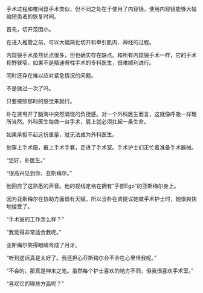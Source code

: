 手术过程和椎间盘手术类似，但不同之处在于使用了内窥镜。使用内窥镜能够大幅缩短患者的恢复时间。

首先，切开范围小。

在进入椎管之前，可以大幅简化切开和牵引肌肉、神经的过程。

内窥镜手术虽然优点很多，但也确实存在缺点。和所有内窥镜手术一样，它的手术视野狭窄，如果不是精通脊柱手术的专科医生，很难顺利进行。

同时还存在难以应对紧急情况的问题。

不是做过一次了吗。

只要按照那时的感觉来就行。

朴在贤甩开了脑海中突然涌现的负担感。对一个外科医生而言，这就像呼吸一样理所当然。外科医生每做一台手术，肩上就必须扛起一条生命。

如果承担不起这份重量，就无法成为外科医生。

他穿上手术服，戴上手术手套，走进了手术室。手术护士们正忙着准备手术器械。

“您好，朴医生。”

“很高兴见到你，亚斯梅尔。”

他回应了这熟悉的声音。他的视线定格在拥有“手部Ego”的亚斯梅尔身上。

因为亚斯梅尔在协助方面很有天赋，所以当朴在贤提议她做手术护士时，她很爽快地接受了。

“手术室的工作怎么样？”

“我觉得非常适合我呢。”

亚斯梅尔笑得眼睛弯成了月牙。

“听到这话真是太好了。我还担心亚斯梅尔会不会在心里怪我呢。”

“不会的。那真是神来之笔。虽然每个护士喜欢的地方不同，但我很喜欢手术室。”

“喜欢它的哪些方面呢？”